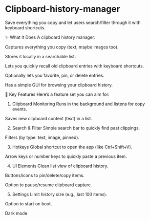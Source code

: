 # Clipboard-history-manager
Save everything you copy and let users search/filter through it with keyboard shortcuts.

✨ What It Does
A clipboard history manager:

Captures everything you copy (text, maybe images too).

Stores it locally in a searchable list.

Lets you quickly recall old clipboard entries with keyboard shortcuts.

Optionally lets you favorite, pin, or delete entries.

Has a simple GUI for browsing your clipboard history.

🔧 Key Features
Here’s a feature set you can aim for:

1. Clipboard Monitoring
Runs in the background and listens for copy events.

Saves new clipboard content (text) in a list.

2. Search & Filter
Simple search bar to quickly find past clippings.

Filters (by type: text, image, pinned).

3. Hotkeys
Global shortcut to open the app (like Ctrl+Shift+V).

Arrow keys or number keys to quickly paste a previous item.

4. UI Elements
Clean list view of clipboard history.

Buttons/icons to pin/delete/copy items.

Option to pause/resume clipboard capture.

5. Settings
Limit history size (e.g., last 100 items).

Option to start on boot.

Dark mode 
